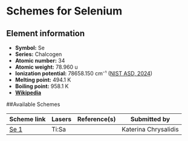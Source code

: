# Schemes for Selenium

## Element information

- **Symbol:** Se
- **Series:** Chalcogen
- **Atomic number:** 34
- **Atomic weight:** 78.960 u
- **Ionization potential:**  78658.150 cm⁻¹ ([NIST ASD, 2024](https://www.nist.gov/pml/atomic-spectra-database))
- **Melting point:** 494.1 K
- **Boiling point:** 958.1 K
- [**Wikipedia**](https://en.wikipedia.org/wiki/Selenium)

##Available Schemes

|       Scheme link       | Lasers | Reference(s) |     Submitted by     |
| ----------------------- | ------ | ------------ | -------------------- |
| [Se 1](../se/se-001.md) | Ti:Sa  |              | Katerina Chrysalidis |
